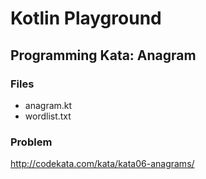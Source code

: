 # Kotlin Playground

## Programming Kata: Anagram

### Files
* anagram.kt
* wordlist.txt

### Problem
http://codekata.com/kata/kata06-anagrams/